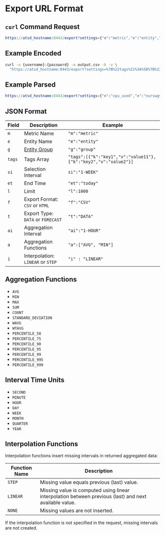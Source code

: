 # Export URL Format

## `curl` Command Request

```elm
https://atsd_hostname:8443/export?settings={"m":"metric","e":"entity","si":"1-WEEK","t":"DATA","f":"CSV"}
```

## Example Encoded

```bash
curl -u {username}:{password} -o output.csv -k -v \
  "https://atsd_hostname:8443/export?settings=%7B%22tags%22%3A%5B%7B%22k%22%3A%22command%22%2C%22v%22%3A%22*%22%7D%5D%2C%22m%22%3A%22proc_memory_used%22%2C%22e%22%3A%22awsswgvml001%22%2C%22si%22%3A%223-MINUTE%22%2C%22t%22%3A%22DATA%22%2C%22f%22%3A%22CSV%22%7D"
```

## Example Parsed

```elm
https://atsd_hostname:8443/export?settings={"m":"cpu_used","e":"nurswgvml001","si":"1-WEEK","et":"date('2014-11-11 00:00:00')","t":"DATA","f":"CSV","ai":"1-HOUR","a":["P_99"],"i":"LINEAR"}
```

## JSON Format

| Field | Description | Example |
| --- | --- | --- |
|  `m`  |  Metric Name  |  `"m":"metric"`  |
|  `e`  |  Entity Name  | `"e":"entity"`  |
|  `g`  |  [Entity Group](../configuration/entity_groups.md)  |  `"g":"group"`  |
|  `tags`  |  Tags Array  |  `"tags":[{"k":"key1","v":"value11"},{"k":"key2","v":"value2"}]`  |
|  `si`  |  Selection Interval  | `si":"1-WEEK"`  |
|  `et`  |  End Time  |  `"et":"today"`  |
|  `l` |  Limit  |  `"l":1000`  |
|  `f`  |  Export Format: `CSV` or `HTML`  |  `"f":"CSV"`  |
|  `t`  |  Export Type: `DATA` or `FORECAST`  |  `"t":"DATA"`  |
|  `ai`  |  Aggregation Interval  |  `"ai":"1-HOUR"`  |
|  `a`  |  Aggregation Functions  |  `"a":["AVG", "MIN"]`  |
|  `i`  |  Interpolation: `LINEAR` or `STEP`  |  `"i" : "LINEAR"`  |

## Aggregation Functions

* `AVG`
* `MIN`
* `MAX`
* `SUM`
* `COUNT`
* `STANDARD_DEVIATION`
* `WAVG`
* `WTAVG`
* `PERCENTILE_50`
* `PERCENTILE_75`
* `PERCENTILE_90`
* `PERCENTILE_95`
* `PERCENTILE_99`
* `PERCENTILE_995`
* `PERCENTILE_999`

## Interval Time Units

* `SECOND`
* `MINUTE`
* `HOUR`
* `DAY`
* `WEEK`
* `MONTH`
* `QUARTER`
* `YEAR`

## Interpolation Functions

Interpolation functions insert missing intervals in returned aggregated data:

| Function Name | Description |
| --- | --- |
|  `STEP`  |  Missing value equals previous (last) value.  |
| `LINEAR`  |  Missing value is computed using linear interpolation between previous (last) and next available value.  |
|  `NONE`  |  Missing values are not inserted.  |

If the interpolation function is not specified in the request, missing intervals are not created.
